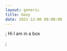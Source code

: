 ```yaml
---
layout: generic
title: boxy
date: 2021-12-06 00:00:00
---
```

<div class="box">; Hi I am in a box</div>

;
